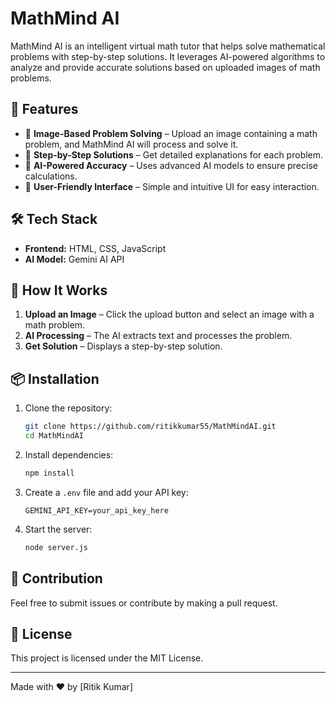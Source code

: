 # MathMind AI

MathMind AI is an intelligent virtual math tutor that helps solve mathematical problems with step-by-step solutions. It leverages AI-powered algorithms to analyze and provide accurate solutions based on uploaded images of math problems.

## 🚀 Features
- 📸 **Image-Based Problem Solving** – Upload an image containing a math problem, and MathMind AI will process and solve it.
- 🔢 **Step-by-Step Solutions** – Get detailed explanations for each problem.
- 🧠 **AI-Powered Accuracy** – Uses advanced AI models to ensure precise calculations.
- 🎯 **User-Friendly Interface** – Simple and intuitive UI for easy interaction.

## 🛠️ Tech Stack
- **Frontend:** HTML, CSS, JavaScript
- **AI Model:** Gemini AI API

## 📸 How It Works
1. **Upload an Image** – Click the upload button and select an image with a math problem.
2. **AI Processing** – The AI extracts text and processes the problem.
3. **Get Solution** – Displays a step-by-step solution.

## 📦 Installation
1. Clone the repository:
   ```sh
   git clone https://github.com/ritikkumar55/MathMindAI.git
   cd MathMindAI
   ```
2. Install dependencies:
   ```sh
   npm install
   ```
3. Create a `.env` file and add your API key:
   ```
   GEMINI_API_KEY=your_api_key_here
   ```
4. Start the server:
   ```sh
   node server.js
   ```



## 🤝 Contribution
Feel free to submit issues or contribute by making a pull request.

## 📜 License
This project is licensed under the MIT License.

---

Made with ❤️ by [Ritik Kumar]

